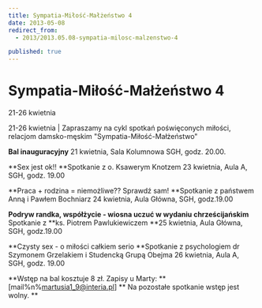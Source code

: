 ```yaml
---
title: Sympatia-Miłość-Małżeństwo 4
date: 2013-05-08
redirect_from: 
  - 2013/2013.05.08-sympatia-milosc-malzenstwo-4

published: true
---
```




# Sympatia-Miłość-Małżeństwo 4

<time>21-26 kwietnia</time>

21-26 kwietnia | 
Zapraszamy na cykl spotkań poświęconych miłości, relacjom damsko-męskim "Sympatia-Miłość-Małżeństwo"


**Bal inauguracyjny**
21 kwietnia, Sala Kolumnowa SGH, godz. 20.00.&nbsp;

**Sex jest ok!!
**Spotkanie z o. Ksawerym Knotzem
23 kwietnia, Aula A, SGH, godz. 19.00

**Praca + rodzina = niemożliwe?? Sprawdź sam!
**Spotkanie z państwem Anną i Pawłem Bochniarz
24 kwietnia, Aula Główna, SGH, godz.19.00

**Podryw randka, współżycie - wiosna uczuć w wydaniu chrześcijańskim**
Spotkanie z **ks. Piotrem&nbsp;Pawlukiewiczem
**25 kwietnia, Aula Główna, SGH, godz.19.00

**Czysty sex - o miłości całkiem serio
**Spotkanie z psychologiem dr Szymonem Grzelakiem i Studencką Grupą Obejma
26 kwietnia, Aula A, SGH, godz. 19.00

**Wstęp na bal kosztuje 8 zł. Zapisy u Marty: **[mail%n%martusia1_9@interia.pl]
**&nbsp;Na pozostałe spotkanie wstęp jest wolny. **


<!--{{json:{"created_date":"2013-05-08 20:59:32","publish_down":"0000-00-00 00:00:00","id":"483"}}}-->
